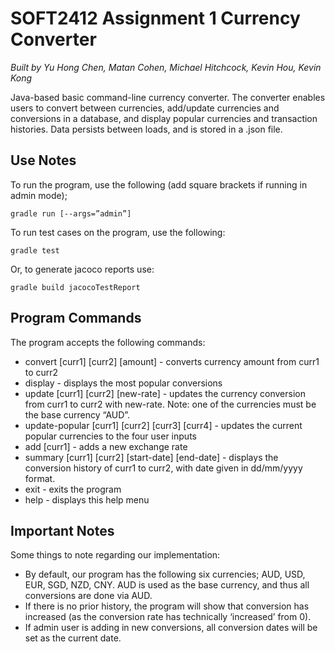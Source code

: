 # SOFT2412 Assignment 1 Currency Converter
*Built by Yu Hong Chen, Matan Cohen, Michael Hitchcock, Kevin Hou, Kevin Kong*

Java-based basic command-line currency converter. The converter enables users to convert between currencies, add/update currencies and conversions in a database, and display popular currencies and transaction histories. Data persists between loads, and is stored in a .json file.

## Use Notes
To run the program, use the following (add square brackets if running in admin mode);
```
gradle run [--args=”admin”]
```

To run test cases on the program, use the following:
```
gradle test
```
Or, to generate jacoco reports use:
```
gradle build jacocoTestReport
```

## Program Commands
The program accepts the following commands:
- convert [curr1] [curr2] [amount] - converts currency amount from curr1 to curr2
- display - displays the most popular conversions
- update [curr1] [curr2] [new-rate] - updates the currency conversion from curr1 to curr2 with new-rate. Note: one of the currencies must be the base currency “AUD”.
- update-popular [curr1] [curr2] [curr3] [curr4] - updates the current popular currencies to the four user inputs
- add [curr1] - adds a new exchange rate
- summary [curr1] [curr2] [start-date] [end-date] - displays the conversion history of curr1 to curr2, with date given in dd/mm/yyyy format.
- exit - exits the program
- help - displays this help menu

## Important Notes
Some things to note regarding our implementation:
- By default, our program has the following six currencies; AUD, USD, EUR, SGD, NZD, CNY. AUD is used as the base currency, and thus all conversions are done via AUD.
- If there is no prior history, the program will show that conversion has increased (as the conversion rate has technically ‘increased’ from 0).
- If admin user is adding in new conversions, all conversion dates will be set as the current date.
